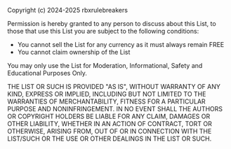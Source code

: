 Copyright (c) 2024-2025 rbxrulebreakers

Permission is hereby granted to any person to discuss about this List, to those that use this List you are subject to the following conditions:
- You cannot sell the List for any currency as it must always remain FREE
- You cannot claim ownership of the List

You may only use the List for Moderation, Informational, Safety and Educational Purposes Only.

THE LIST OR SUCH IS PROVIDED "AS IS", WITHOUT WARRANTY OF ANY KIND, EXPRESS OR
IMPLIED, INCLUDING BUT NOT LIMITED TO THE WARRANTIES OF MERCHANTABILITY,
FITNESS FOR A PARTICULAR PURPOSE AND NONINFRINGEMENT. IN NO EVENT SHALL THE
AUTHORS OR COPYRIGHT HOLDERS BE LIABLE FOR ANY CLAIM, DAMAGES OR OTHER
LIABILITY, WHETHER IN AN ACTION OF CONTRACT, TORT OR OTHERWISE, ARISING FROM,
OUT OF OR IN CONNECTION WITH THE LIST/SUCH OR THE USE OR OTHER DEALINGS IN THE
LIST OR SUCH.
